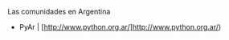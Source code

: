 Las comunidades en Argentina

- PyAr | [http://www.python.org.ar/]http://www.python.org.ar/)

<!-- 
## Sudeste(ejemplo)

###Rio de Janeiro(ejemplo)

Comunidad | Sitio Web 
 --- | --- 
- PyLadies Rio de Janeiro | [http://rio.pyladies.com/](http://rio.pyladies.com/) 

-->


